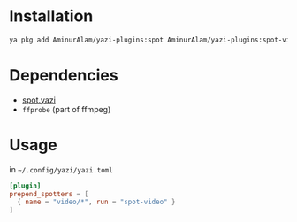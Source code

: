 # Installation

```sh
ya pkg add AminurAlam/yazi-plugins:spot AminurAlam/yazi-plugins:spot-video
```

# Dependencies

- [spot.yazi](/spot.yazi)
- `ffprobe` (part of ffmpeg)

# Usage

in `~/.config/yazi/yazi.toml`

```toml
[plugin]
prepend_spotters = [
  { name = "video/*", run = "spot-video" }
]
```
